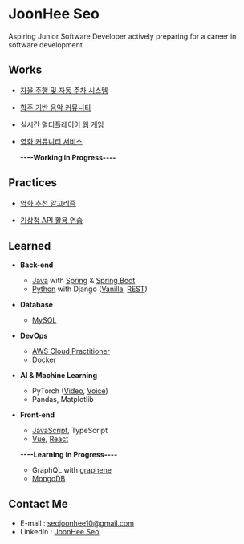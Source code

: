 
# JoonHee Seo
Aspiring Junior Software Developer actively preparing for a career in software development


## Works
- [자율 주행 및 자동 주차 시스템](https://github.com/JoonHeeSeo/auto_driving_and_parking)

- [합주 기반 음악 커뮤니티](https://github.com/JoonHeeSeo/music_ensemble_community)
  
- [실시간 멀티플레이어 웹 게임](https://github.com/JoonHeeSeo/realtime_multiplayer_webgame)
  
- [영화 커뮤니티 서비스](https://github.com/JoonHeeSeo/movie_community_webservice)
  
  
  **----Working in Progress----**


## Practices
- [영화 추천 알고리즘](https://github.com/JoonHeeSeo/movie_recommend)

- [기상청 API 활용 연습](https://github.com/JoonHeeSeo/weather_API)


## Learned
- **Back-end**
  - [Java](https://github.com/JoonHeeSeo/WIL_Java) with [Spring](https://github.com/JoonHeeSeo/WIL_Spring/tree/main/Spring_MVC_1st_Backend_Web) & [Spring Boot](https://github.com/JoonHeeSeo/WIL_Spring/tree/main/Spring_Boot)
  - [Python](https://github.com/JoonHeeSeo/WIL_Python) with Django ([Vanilla](https://github.com/JoonHeeSeo/WIL_Django), [REST](https://github.com/JoonHeeSeo/WIL_Django_REST_Framework))
 
- **Database**
  - [MySQL](https://github.com/JoonHeeSeo/WIL_Database/tree/main/MySQL)

- **DevOps**
  - [AWS Cloud Practitioner](https://github.com/JoonHeeSeo/WIL_AWS)
  - [Docker](https://github.com/JoonHeeSeo/WIL_Docker)

- **AI & Machine Learning**
  - PyTorch ([Video](https://github.com/JoonHeeSeo/AI_Voice_and_Video/tree/main/AI_Video), [Voice](https://github.com/JoonHeeSeo/AI_Voice_and_Video/tree/main/AI_Voice))
  - Pandas, Matplotlib
    
- **Front-end**
  - [JavaScript](https://github.com/JoonHeeSeo/WIL_JavaScript), TypeScript
  - [Vue](https://github.com/JoonHeeSeo/WIL_Vue), [React](https://github.com/JoonHeeSeo/WIL_React)

  **----Learning in Progress----**
  - GraphQL with [graphene](https://github.com/JoonHeeSeo/GraphQL/tree/main/graphene)
  - [MongoDB](https://github.com/JoonHeeSeo/WIL_Database/tree/main/MongoDB)


## Contact Me
- E-mail : [seojoonhee10@gmail.com](mailto:seojoonhee10@gmail.com)
- LinkedIn : [JoonHee Seo](https://www.linkedin.com/in/joonhee-seo-82909027a/)

